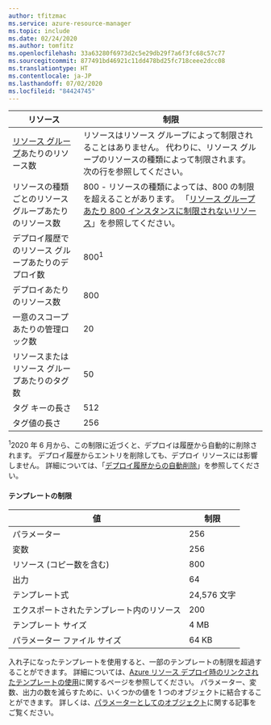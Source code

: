 ```yaml
---
author: tfitzmac
ms.service: azure-resource-manager
ms.topic: include
ms.date: 02/24/2020
ms.author: tomfitz
ms.openlocfilehash: 33a63280f6973d2c5e29db29f7a6f3fc68c57c77
ms.sourcegitcommit: 877491bd46921c11dd478bd25fc718ceee2dcc08
ms.translationtype: HT
ms.contentlocale: ja-JP
ms.lasthandoff: 07/02/2020
ms.locfileid: "84424745"
---
```

| リソース | 制限 |
| --- | --- |
| [リソース グループ](../articles/azure-resource-manager/management/overview.md#resource-groups)あたりのリソース数 | リソースはリソース グループによって制限されることはありません。 代わりに、リソース グループのリソースの種類によって制限されます。 次の行を参照してください。 |
| リソースの種類ごとのリソース グループあたりのリソース数 |800 - リソースの種類によっては、800 の制限を超えることがあります。 「[リソース グループあたり 800 インスタンスに制限されないリソース](../articles/azure-resource-manager/management/resources-without-resource-group-limit.md)」を参照してください。 |
| デプロイ履歴でのリソース グループあたりのデプロイ数 |800<sup>1</sup> |
| デプロイあたりのリソース数 |800 |
| 一意のスコープあたりの管理ロック数 |20 |
| リソースまたはリソース グループあたりのタグ数 |50 |
| タグ キーの長さ |512 |
| タグ値の長さ |256 |

<sup>1</sup>2020 年 6 月から、この制限に近づくと、デプロイは履歴から自動的に削除されます。 デプロイ履歴からエントリを削除しても、デプロイ リソースには影響しません。 詳細については、「[デプロイ履歴からの自動削除](../articles/azure-resource-manager/templates/deployment-history-deletions.md)」を参照してください。

#### <a name="template-limits"></a>テンプレートの制限

| 値 | 制限 |
| --- | --- |
| パラメーター |256 |
| 変数 |256 |
| リソース (コピー数を含む) |800 |
| 出力 |64 |
| テンプレート式 |24,576 文字 |
| エクスポートされたテンプレート内のリソース |200 |
| テンプレート サイズ |4 MB |
| パラメーター ファイル サイズ |64 KB |

入れ子になったテンプレートを使用すると、一部のテンプレートの制限を超過することができます。 詳細については、[Azure リソース デプロイ時のリンクされたテンプレートの使用](../articles/azure-resource-manager/templates/linked-templates.md)に関するページを参照してください。 パラメーター、変数、出力の数を減らすために、いくつかの値を 1 つのオブジェクトに結合することができます。 詳しくは、[パラメーターとしてのオブジェクト](../articles/azure-resource-manager/resource-manager-objects-as-parameters.md)に関する記事をご覧ください。
